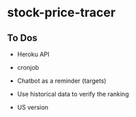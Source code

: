 # stock-price-tracer

## To Dos

* Heroku API

* cronjob

* Chatbot as a reminder (targets)

* Use historical data to verify the ranking

* US version
